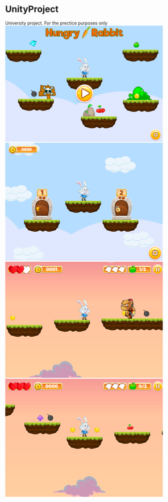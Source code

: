 # UnityProject

University project. 
For the prectice purposes only
![Main Menu](https://github.com/mrsn5/UnityProject/blob/master/Assets/Content/Sample/4.png?raw=true)
![Level Picker 1](https://github.com/mrsn5/UnityProject/blob/master/Assets/Content/Sample/3.png?raw=true)
![Enemy](https://github.com/mrsn5/UnityProject/blob/master/Assets/Content/Sample/2.png?raw=true)
![Screenshot](https://github.com/mrsn5/UnityProject/blob/master/Assets/Content/Sample/1.png?raw=true)
